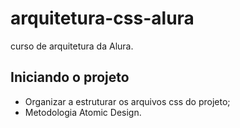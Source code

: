 # arquitetura-css-alura

curso de arquitetura da Alura.

 ## Iniciando o projeto  

 - Organizar a estruturar os arquivos css do projeto;
 - Metodologia Atomic Design.
 